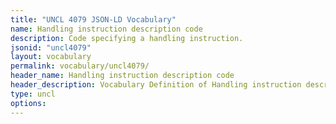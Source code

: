 ```yaml
---
title: "UNCL 4079 JSON-LD Vocabulary"
name: Handling instruction description code
description: Code specifying a handling instruction.
jsonid: "uncl4079"
layout: vocabulary
permalink: vocabulary/uncl4079/
header_name: Handling instruction description code
header_description: Vocabulary Definition of Handling instruction description code semantics in HTML format. JSON-LD format is available at [uncl4079.jsonld](https://edi3.org/vocabulary/uncl4079.jsonld)
type: uncl
options:
---
```

